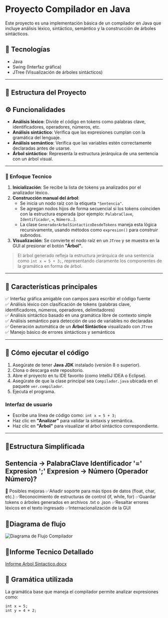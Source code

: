 # Proyecto Compilador en Java

Este proyecto es una implementación básica de un compilador en Java que incluye análisis léxico, sintáctico, semántico y la construcción de árboles sintácticos.

## 🔧 Tecnologías

- Java
- Swing (Interfaz gráfica)
- JTree (Visualización de árboles sintácticos)
---
## 📁 Estructura del Proyecto

## ⚙️ Funcionalidades

- **Análisis léxico**: Divide el código en tokens como palabras clave, identificadores, operadores, números, etc.
- **Análisis sintáctico**: Verifica que las expresiones cumplan con la gramática del lenguaje.
- **Análisis semántico**: Verifica que las variables estén correctamente declaradas antes de usarse.
- **Árbol sintáctico**: Representa la estructura jerárquica de una sentencia con un árbol visual.
---
### 🧬 Enfoque Tecnico

1. **Inicialización**: Se recibe la lista de tokens ya analizados por el analizador léxico.
2. **Construcción manual del árbol**:
   - Se inicia un nodo raíz con la etiqueta `"Sentencia"`.
   - Se agregan nodos hijos de forma secuencial si los tokens coinciden con la estructura esperada (por ejemplo: `PalabraClave`, `Identificador`, `=`, `Número`...).
   - La clase `GeneradorArbolSintacticoDesdeTokens` maneja esta lógica recursivamente, usando métodos como `expresion()` para construir subnodos.
3. **Visualización**: Se convierte el nodo raíz en un `JTree` y se muestra en la GUI al presionar el botón **"Árbol"**.

> El árbol generado refleja la estructura jerárquica de una sentencia como `int x = 5 + 3;`, representando claramente los componentes de la gramática en forma de árbol.
---
## 🚀 Características principales

✅ Interfaz gráfica amigable con campos para escribir el código fuente  
✅ Análisis léxico con clasificación de tokens (palabras clave, identificadores, números, operadores, delimitadores)  
✅ Análisis sintáctico basado en una gramática libre de contexto simple  
✅ Análisis semántico para detección de uso de variables no declaradas  
✅ Generación automática de un **Árbol Sintáctico** visualizado con `JTree`  
✅ Manejo básico de errores sintácticos y semánticos  

---

## 🚀 Cómo ejecutar el código

1. Asegúrate de tener **Java JDK** instalado (versión 8 o superior).
2. Clona o descarga este repositorio.
3. Abre el proyecto en tu IDE favorito (como IntelliJ IDEA o Eclipse).
4. Asegúrate de que la clase principal sea `Compilador.java` ubicada en el paquete `ver.compilador`.
5. Ejecuta el programa.

### Interfaz de usuario

- Escribe una línea de código como: `int x = 5 + 3;`
- Haz clic en **"Analizar"** para validar la sintaxis y semántica.
- Haz clic en **"Árbol"** para visualizar el árbol sintáctico correspondiente.

---

## 🧪Estructura Simplificada
Sentencia → PalabraClave Identificador '=' Expresion ';'
Expresion → Número (Operador Número)?
---
📌 Posibles mejoras
✅Añadir soporte para más tipos de datos (float, char, etc.)
✅Reconocimiento de estructuras de control (if, while, for)
✅Guardar tokens o árboles generados en archivos .txt o .json
✅Resaltar errores léxicos en el texto ingresado
✅Internacionalización de la GUI

## 🧪Diagrama de flujo
![Diagrama de Flujo Compilador](https://github.com/user-attachments/assets/7102871a-9a39-4e57-874c-16996cb81fb0)


## 🧪Informe Tecnico Detallado
[Informe Arbol Sintactico.docx](https://github.com/user-attachments/files/19849495/Informe.Arbol.Sintactico.docx)


## 📘 Gramática utilizada
La gramática base que maneja el compilador permite analizar expresiones como:
```text
int x = 5;
int y = 4 + 2;




